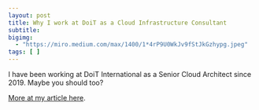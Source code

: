 ```yaml
---
layout: post
title: Why I work at DoiT as a Cloud Infrastructure Consultant
subtitle: 
bigimg: 
  - "https://miro.medium.com/max/1400/1*4rP9U0WkJv9fStJkGzhypg.jpeg"
tags: [ ]
---
```


  
I have been working at DoiT International as a Senior Cloud Architect since 2019. Maybe you should too? 

[More at my article here](https://blog.doit-intl.com/why-i-work-at-doit-as-a-cloud-infrastructure-consultant-a87fceb74a73?source=friends_link&sk=e77a2a330fc3904002542404834f7a0c). 

